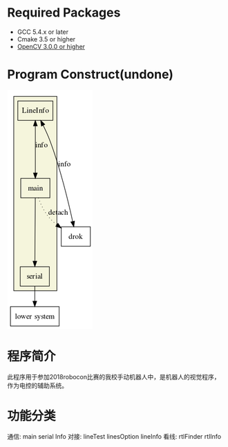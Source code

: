   
# Required Packages
  
* GCC 5.4.x or later
* Cmake 3.5 or higher
* [OpenCV 3.0.0 or higher](https://docs.opencv.org/3.4.1/d7/d9f/tutorial_linux_install.html )
  
# Program Construct(undone)
  

![](assets/ad.png?0.26324925904316965)  
# 程序简介
  
此程序用于参加2018robocon比赛的我校手动机器人中，是机器人的视觉程序，作为电控的辅助系统。
# 功能分类
  
通信:
main serial Info
对接:
lineTest linesOption lineInfo
看线:
rtlFinder rtlInfo
  